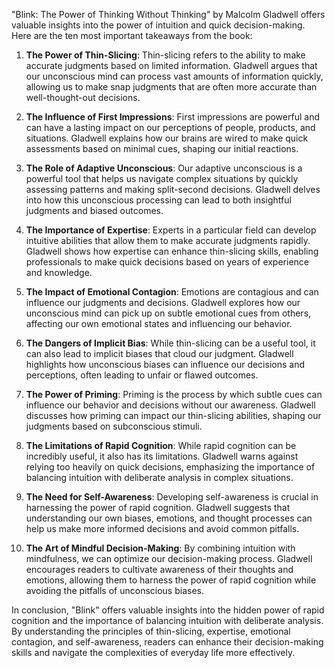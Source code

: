 "Blink: The Power of Thinking Without Thinking" by Malcolm Gladwell offers valuable insights into the power of intuition and quick decision-making. Here are the ten most important takeaways from the book:

1. **The Power of Thin-Slicing**: Thin-slicing refers to the ability to make accurate judgments based on limited information. Gladwell argues that our unconscious mind can process vast amounts of information quickly, allowing us to make snap judgments that are often more accurate than well-thought-out decisions.

2. **The Influence of First Impressions**: First impressions are powerful and can have a lasting impact on our perceptions of people, products, and situations. Gladwell explains how our brains are wired to make quick assessments based on minimal cues, shaping our initial reactions.

3. **The Role of Adaptive Unconscious**: Our adaptive unconscious is a powerful tool that helps us navigate complex situations by quickly assessing patterns and making split-second decisions. Gladwell delves into how this unconscious processing can lead to both insightful judgments and biased outcomes.

4. **The Importance of Expertise**: Experts in a particular field can develop intuitive abilities that allow them to make accurate judgments rapidly. Gladwell shows how expertise can enhance thin-slicing skills, enabling professionals to make quick decisions based on years of experience and knowledge.

5. **The Impact of Emotional Contagion**: Emotions are contagious and can influence our judgments and decisions. Gladwell explores how our unconscious mind can pick up on subtle emotional cues from others, affecting our own emotional states and influencing our behavior.

6. **The Dangers of Implicit Bias**: While thin-slicing can be a useful tool, it can also lead to implicit biases that cloud our judgment. Gladwell highlights how unconscious biases can influence our decisions and perceptions, often leading to unfair or flawed outcomes.

7. **The Power of Priming**: Priming is the process by which subtle cues can influence our behavior and decisions without our awareness. Gladwell discusses how priming can impact our thin-slicing abilities, shaping our judgments based on subconscious stimuli.

8. **The Limitations of Rapid Cognition**: While rapid cognition can be incredibly useful, it also has its limitations. Gladwell warns against relying too heavily on quick decisions, emphasizing the importance of balancing intuition with deliberate analysis in complex situations.

9. **The Need for Self-Awareness**: Developing self-awareness is crucial in harnessing the power of rapid cognition. Gladwell suggests that understanding our own biases, emotions, and thought processes can help us make more informed decisions and avoid common pitfalls.

10. **The Art of Mindful Decision-Making**: By combining intuition with mindfulness, we can optimize our decision-making process. Gladwell encourages readers to cultivate awareness of their thoughts and emotions, allowing them to harness the power of rapid cognition while avoiding the pitfalls of unconscious biases.

In conclusion, "Blink" offers valuable insights into the hidden power of rapid cognition and the importance of balancing intuition with deliberate analysis. By understanding the principles of thin-slicing, expertise, emotional contagion, and self-awareness, readers can enhance their decision-making skills and navigate the complexities of everyday life more effectively.